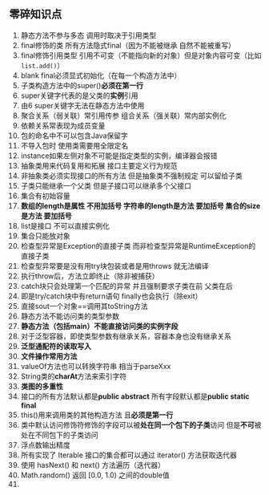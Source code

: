 ## 零碎知识点

1. 静态方法不参与多态 调用时取决于引用类型
2. final修饰的类 所有方法隐式final（因为不能被继承 自然不能被重写）
3. final修饰引用类型 引用不可变（不能指向新的对象）但是对象内容可变（比如`list.add()`）
4. blank final必须显式初始化（在每一个构造方法中）
5. 子类构造方法中的super()**必须在第一行**
6. super关键字代表的是父类的**实例**引用
7. 由6 super关键字无法在静态方法中使用
8. 聚合关系（弱关联）常引用传参 组合关系（强关联）常内部实例化
9. 依赖关系常表现为成员变量
10. 包的命名中不可以包含Java保留字
11. 不导入包时 使用类需要用全限定名
12. instance如果左侧对象不可能是指定类型的实例，编译器会报错
13. 抽象类用来代码复用和拓展 接口主要定义行为规范
14. 非抽象类必须实现接口的所有方法 但是抽象类不强制规定 可以留给子类
15. 子类只能继承一个父类 但是子接口可以继承多个父接口
16. 集合有初始容量
17. **数组的length是属性 不用加括号 字符串的length是方法 要加括号 集合的size是方法 要加括号**
18. list是接口 不可以直接实例化
19. 集合只能放对象
20. 检查型异常是Exception的直接子类 而非检查型异常是RuntimeException的直接子类
21. 检查型异常要是没有用try块包装或者是用throws 就无法编译
22. 执行throw后，方法立即终止（除非被捕获）
23. catch块只会处理第一个匹配的异常 并且强制要求子类在前 父类在后
24. 即是try/catch块中有return语句 finally也会执行（除exit）
25. 直接sout一个对象==调用其toString方法
26. 静态方法不能访问类的类型参数
27. **静态方法（包括main）不能直接访问类的实例字段**
28. 对于泛型容器，即使类型参数有继承关系，容器本身也没有继承关系
29. **泛型通配符的读取写入**
30. **文件操作常用方法**
31. valueOf方法也可以转换字符串 相当于parseXxx
32. String类的**charAt**方法来索引字符
33. **类图的多重性**
34. 接口的所有方法默认都是**public abstract** 所有字段默认都是**public static final**
35. this()用来调用类的其他构造方法 且**必须是第一行**
36. 类中默认访问修饰符修饰的字段可以被**处在同一个包下的子类**访问 但是**不可**被处在不同包下的子类访问
37. 浮点数输出精度
38. 所有实现了 Iterable 接口的集合都可以通过 iterator() 方法获取迭代器
39. 使用 hasNext() 和 next() 方法遍历（迭代器）
40. Math.random() 返回 [0.0, 1.0) 之间的double值
41. 
